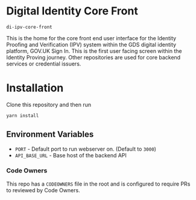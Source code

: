 # Digital Identity Core Front

`di-ipv-core-front`

This is the home for the core front end user interface for the Identity Proofing and Verification (IPV) system within the GDS digital identity platform, GOV.UK Sign In. This is the first user facing screen within the Identity Proving journey. Other repositories are used for core backend services or credential issuers.

# Installation

Clone this repository and then run

```bash
yarn install
```

## Environment Variables

- `PORT` - Default port to run webserver on. (Default to `3000`)
- `API_BASE_URL` - Base host of the backend API
### Code Owners

This repo has a `CODEOWNERS` file in the root and is configured to require PRs to reviewed by Code Owners.



